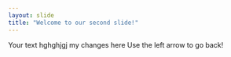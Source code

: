 ```yaml
---
layout: slide
title: "Welcome to our second slide!"
---
```

Your text hghghjgj my changes here
Use the left arrow to go back!
